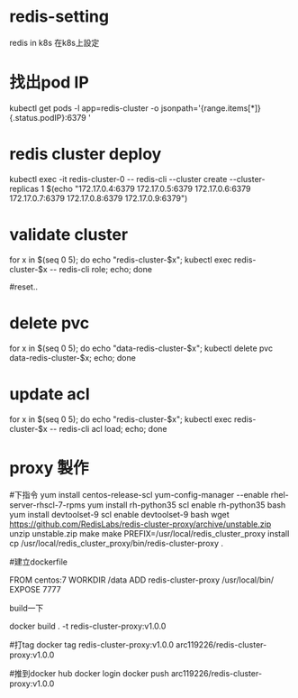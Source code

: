 # redis-setting
redis in k8s
在k8s上設定

# 找出pod IP
kubectl get pods -l app=redis-cluster -o jsonpath='{range.items[*]}{.status.podIP}:6379 '

# redis cluster deploy
kubectl exec -it redis-cluster-0 -- redis-cli --cluster create --cluster-replicas 1 $(echo "172.17.0.4:6379 172.17.0.5:6379 172.17.0.6:6379 172.17.0.7:6379 172.17.0.8:6379 172.17.0.9:6379")


# validate cluster
for x in $(seq 0 5); do echo "redis-cluster-$x"; kubectl exec redis-cluster-$x -- redis-cli role; echo; done

#reset..

# delete pvc
for x in $(seq 0 5); do echo "data-redis-cluster-$x"; kubectl delete pvc data-redis-cluster-$x; echo; done

# update acl
for x in $(seq 0 5); do echo "redis-cluster-$x"; kubectl exec redis-cluster-$x -- redis-cli acl load; echo; done


# proxy 製作

#下指令
yum install centos-release-scl
yum-config-manager --enable rhel-server-rhscl-7-rpms
yum install rh-python35
scl enable rh-python35 bash
yum install devtoolset-9
scl enable devtoolset-9 bash
wget https://github.com/RedisLabs/redis-cluster-proxy/archive/unstable.zip
unzip unstable.zip
make
make PREFIX=/usr/local/redis_cluster_proxy install
cp /usr/local/redis_cluster_proxy/bin/redis-cluster-proxy .

#建立dockerfile

FROM centos:7
WORKDIR /data
ADD redis-cluster-proxy /usr/local/bin/
EXPOSE 7777

build一下

docker build . -t redis-cluster-proxy:v1.0.0

#打tag
docker tag redis-cluster-proxy:v1.0.0 arc119226/redis-cluster-proxy:v1.0.0

#推到docker hub
docker login
docker push arc119226/redis-cluster-proxy:v1.0.0

